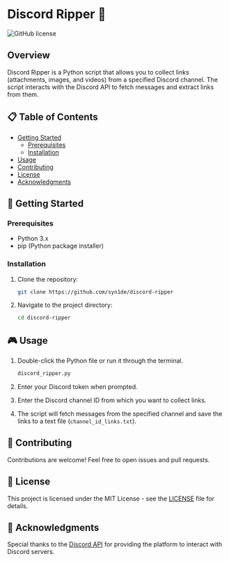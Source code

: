 # Discord Ripper 🚀

![GitHub license](https://img.shields.io/badge/license-MIT-blue.svg)

## Overview

Discord Ripper is a Python script that allows you to collect links (attachments, images, and videos) from a specified Discord channel. The script interacts with the Discord API to fetch messages and extract links from them.

## 📋 Table of Contents

- [Getting Started](#getting-started)
  - [Prerequisites](#prerequisites)
  - [Installation](#installation)
- [Usage](#usage)
- [Contributing](#contributing)
- [License](#license)
- [Acknowledgments](#acknowledgments)

## 🚀 Getting Started

### Prerequisites

- Python 3.x
- pip (Python package installer)

### Installation

1. Clone the repository:

   ```bash
   git clone https://github.com/syn1de/discord-ripper
2. Navigate to the project directory:

   ```bash
   cd discord-ripper
   ```

## 🎮 Usage

1. Double-click the Python file or run it through the terminal.

   ```bash
   discord_ripper.py
   ```

2. Enter your Discord token when prompted.

3. Enter the Discord channel ID from which you want to collect links.

4. The script will fetch messages from the specified channel and save the links to a text file (`channel_id_links.txt`).

## 🤝 Contributing

Contributions are welcome! Feel free to open issues and pull requests.

## 📄 License

This project is licensed under the MIT License - see the [LICENSE](LICENSE) file for details.

## 🙏 Acknowledgments
 Special thanks to the [Discord API](https://discord.com/developers/docs/intro) for providing the platform to interact with Discord servers.
